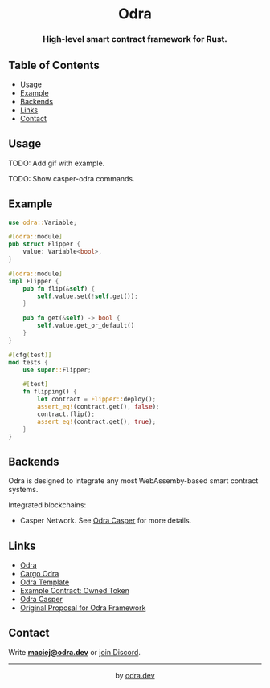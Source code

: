 <div align="center">

<h1>Odra</h1>
<h3>High-level smart contract framework for Rust.</h3>

</div>

## Table of Contents
* [Usage](#usage)
* [Example](#example)
* [Backends](#backends)
* [Links](#links)
* [Contact](#contact)

## Usage
TODO: Add gif with example.

TODO: Show casper-odra commands.

## Example

```rust
use odra::Variable;

#[odra::module]
pub struct Flipper {
    value: Variable<bool>,
}

#[odra::module]
impl Flipper {
    pub fn flip(&self) {
        self.value.set(!self.get());
    }

    pub fn get(&self) -> bool {
        self.value.get_or_default()
    }
}

#[cfg(test)]
mod tests {
    use super::Flipper;

    #[test]
    fn flipping() {
        let contract = Flipper::deploy();
        assert_eq!(contract.get(), false);
        contract.flip();
        assert_eq!(contract.get(), true);
    }
}
```

## Backends

Odra is designed to integrate any most WebAssemby-based smart contract systems.

Integrated blockchains:
* Casper Network. See [Odra Casper](https://github.com/odradev/odra-casper) for more details.

## Links

* [Odra](https://github.com/odradev/odra)
* [Cargo Odra](https://github.com/odradev/cargo-odra)
* [Odra Template](https://github.com/odradev/odra-template)
* [Example Contract: Owned Token](https://github.com/odradev/owned-token)
* [Odra Casper](https://github.com/odradev/odra-casper)
* [Original Proposal for Odra Framework](https://github.com/odradev/odra-proposal)

## Contact
Write **maciej@odra.dev** or [join Discord]().

---
<div align="center">
by <a href="https://odra.dev">odra.dev<a>
</dev>